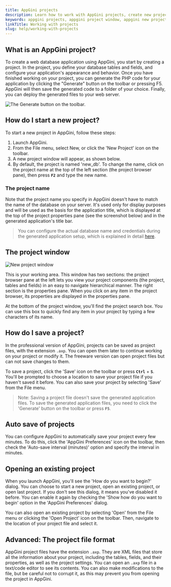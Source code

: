 ```yaml
---
title: AppGini projects
description: Learn how to work with AppGini projects, create new projects, and save them.
keywords: appgini projects, appgini project window, appgini new project, appgini project browser, appgini project properties, working with projects
linkTitle: Working with projects
slug: help/working-with-projects
---
```


## What is an AppGini project?

To create a web database application using AppGini, you start by creating a project. In the project, you define your database tables and fields, and configure your application's appearance and behavior. Once you have finished working on your project, you can generate the PHP code for your application by clicking the "Generate" button on the toolbar or pressing F5. AppGini will then save the generated code to a folder of your choice. Finally, you can deploy the generated files to your web server.

![The Generate button on the toolbar.](https://cdn.bigprof.com/appgini-desktop/help/magic-stick.png)

## How do I start a new project?

To start a new project in AppGini, follow these steps:

1. Launch AppGini.
2. From the File menu, select New, or click the 'New Project' icon on the toolbar.
3. A new project window will appear, as shown below.
4. By default, the project is named 'new_db'. To change the name, click on the project name at the top of the left section (the project browser pane), then press **` F2 `** and type the new name.

### The project name

Note that the project name you specify in AppGini doesn't have to match the name of the database on your server. It's used only for display purposes and will be used as the basis for the application title, which is displayed at the top of the project properties pane (see the screenshot below) and in the generated application's title bar.

> You can configure the actual database name and credentials during the generated application setup, which is explained in detail [here](/appgini/help/working-with-generated-web-database-application/setup).

## The project window

![New project window](https://cdn.bigprof.com/appgini-desktop/help/appgini-new-project-24.12.png)

This is your working area. This window has two sections: the project browser pane at the left lets you view your project components (the project, tables and fields) in an easy to navigate hierarchical manner. The right section is the properties pane. When you click on any item in the project browser, its properties are displayed in the properties pane.

At the bottom of the project window, you'll find the project search box. You can use this box to quickly find any item in your project by typing a few characters of its name.

## How do I save a project?

In the professional version of AppGini, projects can be saved as project files, with the extension `.axp`. You can open them later to continue working on your project or modify it. The freeware version can open project files but can not save changes to them.

To save a project, click the 'Save' icon on the toolbar or press **` Ctrl `** + **` S `**. You'll be prompted to choose a location to save your project file if you haven't saved it before. You can also save your project by selecting 'Save' from the File menu.

> Note: Saving a project file doesn't save the generated application files. To save the generated application files, you need to click the 'Generate' button on the toolbar or press **` F5 `**.

## Auto save of projects

You can configure AppGini to automatically save your project every few minutes. To do this, click the 'AppGini Preferences' icon on the toolbar, then check the 'Auto-save interval (minutes)' option and specify the interval in minutes.

## Opening an existing project

When you launch AppGini, you'll see the 'How do you want to begin?' dialog. You can choose to start a new project, open an existing project, or open last project. If you don't see this dialog, it means you've disabled it before. You can enable it again by checking the 'Show how do you want to begin' option in the 'AppGini Preferences' dialog.

You can also open an existing project by selecting 'Open' from the File menu or clicking the 'Open Project' icon on the toolbar. Then, navigate to the location of your project file and select it.

## Advanced: The project file format

AppGini project files have the extension `.axp`. They are XML files that store all the information about your project, including the tables, fields, and their properties, as well as the project settings. You can open an `.axp` file in a text/code editor to see its contents. You can also make modifications to the file, but be careful not to corrupt it, as this may prevent you from opening the project in AppGini.